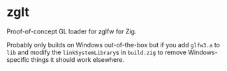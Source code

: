 # zglt

Proof-of-concept GL loader for zglfw for Zig.

Probably only builds on Windows out-of-the-box but if you add `glfw3.a` to
`lib` and modify the `linkSystemLibrary`s in `build.zig` to remove
Windows-specific things it should work elsewhere.

